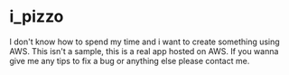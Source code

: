 # i_pizzo
 I don't know how to spend my time and i want to create something using AWS. This isn't a sample, this is a real app hosted on AWS. If you wanna give me any tips to fix a bug or anything else please contact me.
